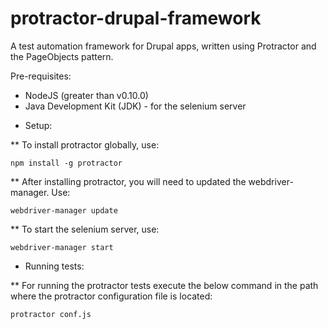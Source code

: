 # protractor-drupal-framework
A test automation framework for Drupal apps, written using Protractor and the PageObjects pattern.

Pre-requisites:
- NodeJS (greater than v0.10.0)
- Java Development Kit (JDK) - for the selenium server

* Setup:

** To install protractor globally, use:

```npm install -g protractor```

** After installing protractor, you will need to updated the webdriver-manager. Use:

```webdriver-manager update```

** To start the selenium server, use:

```webdriver-manager start```

* Running tests:

** For running the protractor tests execute the below command in the path where the protractor configuration file is located:

```protractor conf.js```
